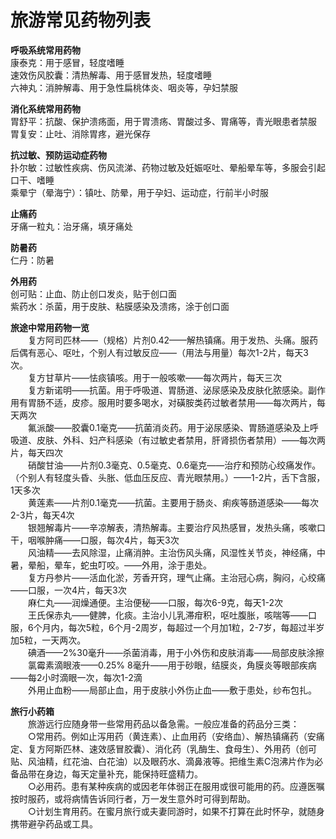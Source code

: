 # 旅游常见药物列表  

**呼吸系统常用药物**  
康泰克：用于感冒，轻度嗜睡  
速效伤风胶囊：清热解毒、用于感冒发热，轻度嗜睡  
六神丸：消肿解毒、用于急性扁桃体炎、咽炎等，孕妇禁服  

**消化系统常用药物**  
胃舒平：抗酸、保护溃疡面，用于胃溃疡、胃酸过多、胃痛等，青光眼患者禁服  
胃复安：止吐、消除胃疼，避光保存  

**抗过敏、预防运动症药物**  
扑尔敏：过敏性疾病、伤风流涕、药物过敏及妊娠呕吐、晕船晕车等，多服会引起口干、嗜睡  
乘晕宁（晕海宁）：镇吐、防晕，用于孕妇、运动症，行前半小时服  

**止痛药**  
牙痛一粒丸：治牙痛，填牙痛处  

**防暑药**  
仁丹：防暑  

**外用药**  
创可贴：止血、防止创口发炎，贴于创口面  
紫药水：杀菌，用于皮肤、粘膜感染及溃疡，涂于创口面  

**旅途中常用药物一览**  
&emsp;&emsp;复方阿司匹林——（规格）片剂0.42——解热镇痛。用于发热、头痛。服药后偶有恶心、呕吐，个别人有过敏反应——（用法与用量）每次1-2片，每天3次。  
&emsp;&emsp;复方甘草片——怯痰镇咳。用于一般咳嗽——每次两片，每天三次  
&emsp;&emsp;复方新诺明——抗菌。用于呼吸道、胃肠道、泌尿感染及皮肤化脓感染。副作用有胃肠不适，皮疹。服用时要多喝水，对磺胺类药过敏者禁用——每次两片，每天两次  
&emsp;&emsp;氟派酸——胶囊0.1毫克——抗菌消炎药。用于泌尿感染、胃肠道感染及上呼吸道、皮肤、外科、妇产科感染（有过敏史者禁用，肝肾损伤者禁用）——每次两片，每天四次  
&emsp;&emsp;硝酸甘油——片剂0.3毫克、0.5毫克、0.6毫克——治疗和预防心绞痛发作。（个别人有轻度头昏、头胀、低血压反应、青光眼禁用。）——1-2片，舌下含服，1天多次  
&emsp;&emsp;黄莲素——片剂0.1毫克——抗菌。主要用于肠炎、痢疾等肠道感染——每次2-3片，每天4次  
&emsp;&emsp;银翘解毒片——辛凉解表，清热解毒。主要治疗风热感冒，发热头痛，咳嗽口干，咽喉肿痛——口服，每次4片，每天3次  
&emsp;&emsp;风油精——去风除湿，止痛消肿。主治伤风头痛，风湿性关节炎，神经痛，中暑，晕船，晕车，蛇虫叮咬。——外用，涂于患处。  
&emsp;&emsp;复方丹参片——活血化淤，芳香开窍，理气止痛。主治冠心病，胸闷，心绞痛——口服，一次4片，每天3次  
&emsp;&emsp;麻仁丸——润燥通便。主治便秘——口服，每次6-9克，每天1-2次  
&emsp;&emsp;王氏保赤丸——健脾，化痰。主治小儿乳滞疳积，呕吐腹胀，咳喘等——口服，6个月内，每次5粒，6个月-2周岁，每超过一个月加1粒，2-7岁，每超过半岁加5粒，一天两次。  
&emsp;&emsp;碘酒——2%30毫升——杀菌消毒，用于小外伤和皮肤消毒——局部皮肤涂擦  
&emsp;&emsp;氯霉素滴眼液——0.25% 8毫升——用于砂眼，结膜炎，角膜炎等眼部疾病——每2小时滴眼一次，每次1-2滴  
&emsp;&emsp;外用止血粉——局部止血，用于皮肤小外伤止血——敷于患处，纱布包扎。  

**旅行小药箱**  
&emsp;&emsp;旅游远行应随身带一些常用药品以备急需。一般应准备的药品分三类：  
&emsp;&emsp;○常用药。例如止泻用药（黄连素）、止血用药（安络血）、解热镇痛药（安痛定、复方阿斯匹林、速效感冒胶囊）、消化药（乳酶生、食母生）、外用药（创可贴、风油精，红花油、白花油）以及眼药水、滴鼻液等。把维生素C泡沸片作为必备品带在身边，每天定量补充，能保持旺盛精力。  
&emsp;&emsp;○必用药。患有某种疾病的或因老年体弱正在服用或很可能用的药。应遵医嘱按时服药，或将病情告诉同行者，万一发生意外时可得到帮助。  
&emsp;&emsp;○计划生育用药。在蜜月旅行或夫妻同游时，如果不打算在此时怀孕，就随身携带避孕药品或工具。  